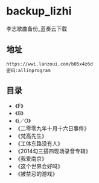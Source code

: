 # backup_lizhi

李志歌曲备份_蓝奏云下载

## 地址
```
https://wwi.lanzoui.com/b05x4z6d
密码:allinprogram
```

## 目录
- 《F》 
- 《8》
- 《i／O》
- 《二零零九年十月十六日事件》
- 《梵高先生》
- 《工体东路没有人》
- 《2014勾三搭四现场录音专辑》
- 《我爱南京》
- 《这个世界会好吗》
- 《被禁忌的游戏》
